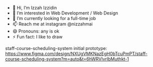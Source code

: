 - 👋 Hi, I’m Izzah Izzidin
- 👀 I’m interested in Web Development / Web Design
- 🌱 I’m currently looking for a full-time job
- 📫 Reach me at instagram @nizzahmai
- 😄 Pronouns: any is ok
- ⚡ Fun fact: I like to draw

staff-course-scheduling-system initial prototype: https://www.figma.com/design/NXUgVMKNazEgH0bTcuPmPT/staff-course-scheduling-system?m=auto&t=6hWRVlvrIbMuthkt-1 

<!---
izzahizzidin/izzahizzidin is a ✨ special ✨ repository because its `README.md` (this file) appears on your GitHub profile.
You can click the Preview link to take a look at your changes.
--->

